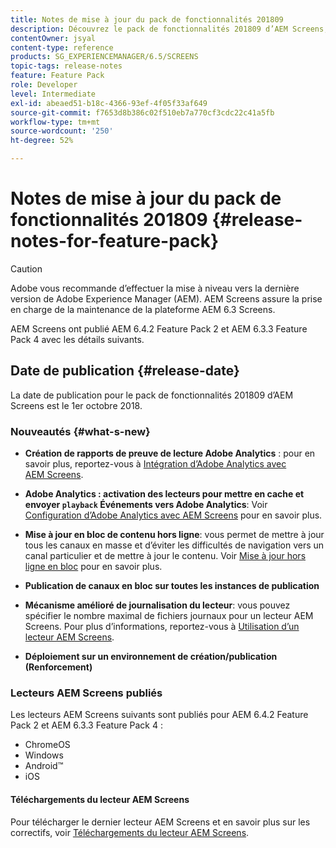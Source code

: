 ```yaml
---
title: Notes de mise à jour du pack de fonctionnalités 201809
description: Découvrez le pack de fonctionnalités 201809 d’AEM Screens, publié le mardi 1 octobre 2018.
contentOwner: jsyal
content-type: reference
products: SG_EXPERIENCEMANAGER/6.5/SCREENS
topic-tags: release-notes
feature: Feature Pack
role: Developer
level: Intermediate
exl-id: abeaed51-b18c-4366-93ef-4f05f33af649
source-git-commit: f7653d8b386c02f510eb7a770cf3cdc22c41a5fb
workflow-type: tm+mt
source-wordcount: '250'
ht-degree: 52%

---
```


# Notes de mise à jour du pack de fonctionnalités 201809 {#release-notes-for-feature-pack}

>[!CAUTION]
>
>Adobe vous recommande d’effectuer la mise à niveau vers la dernière version de Adobe Experience Manager (AEM). AEM Screens assure la prise en charge de la maintenance de la plateforme AEM 6.3 Screens.

AEM Screens ont publié AEM 6.4.2 Feature Pack 2 et AEM 6.3.3 Feature Pack 4 avec les détails suivants.

## Date de publication {#release-date}

La date de publication pour le pack de fonctionnalités 201809 d’AEM Screens est le 1er octobre 2018.

### Nouveautés {#what-s-new}

* **Création de rapports de preuve de lecture Adobe Analytics** : pour en savoir plus, reportez-vous à [Intégration d’Adobe Analytics avec AEM Screens](adobe-analytics-integration-aem-screens.md).

* **Adobe Analytics : activation des lecteurs pour mettre en cache et envoyer `playback` Événements vers Adobe Analytics**: Voir [Configuration d’Adobe Analytics avec AEM Screens](configuring-adobe-analytics-aem-screens.md) pour en savoir plus.

* **Mise à jour en bloc de contenu hors ligne**: vous permet de mettre à jour tous les canaux en masse et d’éviter les difficultés de navigation vers un canal particulier et de mettre à jour le contenu. Voir [Mise à jour hors ligne en bloc](bulk-offline-update.md) pour en savoir plus.

* **Publication de canaux en bloc sur toutes les instances de publication**
* **Mécanisme amélioré de journalisation du lecteur**: vous pouvez spécifier le nombre maximal de fichiers journaux pour un lecteur AEM Screens. Pour plus d’informations, reportez-vous à [Utilisation d’un lecteur AEM Screens](working-with-screens-player.md).

* **Déploiement sur un environnement de création/publication (Renforcement)**

### Lecteurs AEM Screens publiés

Les lecteurs AEM Screens suivants sont publiés pour AEM 6.4.2 Feature Pack 2 et AEM 6.3.3 Feature Pack 4 :

* ChromeOS
* Windows
* Android™
* iOS

#### Téléchargements du lecteur AEM Screens

Pour télécharger le dernier lecteur AEM Screens et en savoir plus sur les correctifs, voir [Téléchargements du lecteur AEM Screens](https://download.macromedia.com/screens/).

